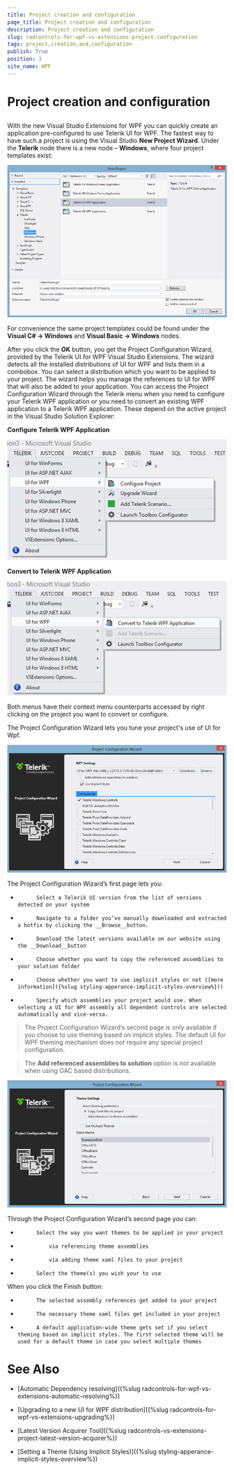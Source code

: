 ```yaml
---
title: Project creation and configuration
page_title: Project creation and configuration
description: Project creation and configuration
slug: radcontrols-for-wpf-vs-extensions-project-configuration
tags: project,creation,and,configuration
publish: True
position: 3
site_name: WPF
---
```


# Project creation and configuration



## 

With the new Visual Studio Extensions for WPF you can quickly create an application pre-configured to use Telerik UI for WPF. The fastest way to have such a project is using the Visual Studio __New Project Wizard__. Under the __Telerik__ node there is a new node – __Windows__, where four project templates exist: 

![VSExtentions WPF Overview Project Templates](images/VSExtentions_WPF_OverviewProjectTemplates.png)

For convenience the same project templates could be found under the __Visual C# -> Windows__ and __Visual Basic -> Windows__ nodes. 

After you click the __OK__ button, you get the Project Configuration Wizard, provided by the Telerik UI for WPF Visual Studio Extensions. The wizard detects all the installed distributions of UI for WPF and lists them in a combobox. You can select a distribution which you want to be applied to your project. The wizard helps you manage the references to UI for WPF that will also be added to your application. You can access the Project Configuration Wizard through the Telerik menu when you need to configure your Telerik WPF application or you need to convert an existing WPF application to a Telerik WPF application. These depend on the active project in the Visual Studio Solution Explorer: 

__Configure Telerik WPF Application__

![VSExtentions WPF Overview Menu Configure](images/VSExtentions_WPF_OverviewMenuConfigure.png)



__Convert to Telerik WPF Application__

![VSExtentions WPF Overview Menu Convert](images/VSExtentions_WPF_OverviewMenuConvert.png)



Both menus have their context menu counterparts accessed by right clicking on the project you want to convert or configure. 

The Project Configuration Wizard lets you tune your project's use of UI for Wpf.

![Project Configuration Wizard](images/VSExtensions_WPF_ProjectConfigWizard.png)

The Project Configuration Wizard’s first page lets you:
        

* 
            Select a Telerik UI version from the list of versions detected on your system
          

* 
            Navigate to a folder you’ve manually downloaded and extracted a hotfix by clicking the __Browse__button.
          

* 
            Download the latest versions available on our website using the __Download__button
          

* 
            Choose whether you want to copy the referenced assemblies to your solution folder
          

* 
            Choose whether you want to use implicit styles or not ([more information]({%slug styling-apperance-implicit-styles-overview%}))
          

* 
            Specify which assemblies your project would use. When selecting a UI for WPF assembly all dependent controls are selected automatically and vice-versa.
          

>The Project Configuration Wizard’s second page is only available if you choose to use theming based on implicit styles. The default UI for WPF theming mechanism does not require any special project configuration.

>The __Add referenced assemblies to solution__ option is not available when using GAC based distributions.
          

![VSExtensions WPF Project Config Wizard Step 2](images/VSExtensions_WPF_ProjectConfigWizard_Step2.PNG)

Through the Project Configuration Wizard’s second page you can:
        

* 
            Select the way you want themes to be applied in your project
            

* 
                via referencing theme assemblies
              

* 
                via adding theme xaml files to your project
              

* 
            Select the theme(s) you wish your to use
          

When you click the Finish button:
        

* 
            The selected assembly references get added to your project
          

* 
            The necessary theme xaml files get included in your project
          

* 
            A default application-wide theme gets set if you select theming based on implicit styles. The first selected theme will be used for a default theme in case you select multiple themes
          

# See Also

 * [Automatic Dependency resolving]({%slug radcontrols-for-wpf-vs-extensions-automatic-resolving%})

 * [Upgrading to a new UI for WPF distribution]({%slug radcontrols-for-wpf-vs-extensions-upgrading%})

 * [Latest Version Acquirer Tool]({%slug radcontrols-vs-extensions-project-latest-version-acquirer%})

 * [Setting a Theme (Using  Implicit Styles)]({%slug styling-apperance-implicit-styles-overview%})
